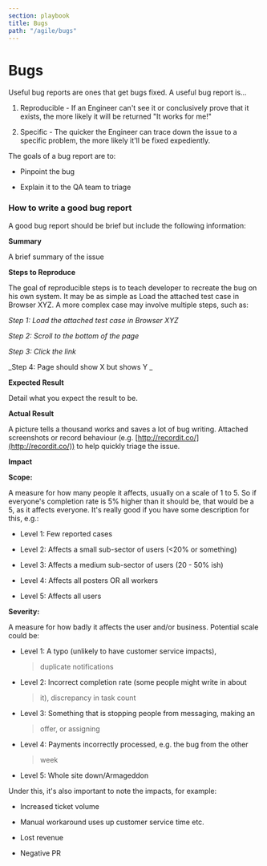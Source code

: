 ```yaml
---
section: playbook
title: Bugs
path: "/agile/bugs"
---
```


# Bugs

Useful bug reports are ones that get bugs fixed. A useful bug report
is\...

1.  Reproducible - If an Engineer can\'t see it or conclusively prove that it exists, the more likely it will be returned "It works for me!"

2.  Specific - The quicker the Engineer can trace down the issue to a specific problem, the more likely it\'ll be fixed expediently.

The goals of a bug report are to:

- Pinpoint the bug

- Explain it to the QA team to triage

### How to write a good bug report

A good bug report should be brief but include the following information:

**Summary**

A brief summary of the issue

**Steps to Reproduce**

The goal of reproducible steps is to teach developer to recreate the bug
on his own system. It may be as simple as Load the attached test case in
Browser XYZ. A more complex case may involve multiple steps, such as:

_Step 1: Load the attached test case in Browser XYZ_

_Step 2: Scroll to the bottom of the page_

_Step 3: Click the link_

_Step 4: Page should show X but shows Y _

**Expected Result**

Detail what you expect the result to be.

**Actual Result**

A picture tells a thousand works and saves a lot of bug writing.
Attached screenshots or record behaviour
(e.g. [http://recordit.co/](http://recordit.co/)) to help
quickly triage the issue.

**Impact**

**Scope:**

A measure for how many people it affects, usually on a scale of 1 to 5.
So if everyone's completion rate is 5% higher than it should be, that
would be a 5, as it affects everyone. It's really good if you have some
description for this, e.g.:

- Level 1: Few reported cases

- Level 2: Affects a small sub-sector of users (\<20% or something)

- Level 3: Affects a medium sub-sector of users (20 - 50% ish)

- Level 4: Affects all posters OR all workers

- Level 5: Affects all users

**Severity:**

A measure for how badly it affects the user and/or business. Potential
scale could be:

- Level 1: A typo (unlikely to have customer service impacts),

  > duplicate notifications

- Level 2: Incorrect completion rate (some people might write in about

  > it), discrepancy in task count

- Level 3: Something that is stopping people from messaging, making an

  > offer, or assigning

- Level 4: Payments incorrectly processed, e.g. the bug from the other

  > week

- Level 5: Whole site down/Armageddon

Under this, it's also important to note the impacts, for example:

- Increased ticket volume

- Manual workaround uses up customer service time etc.

- Lost revenue

- Negative PR
